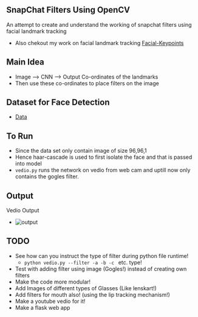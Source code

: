 ## SnapChat Filters Using OpenCV
An attempt to create and understand the working of snapchat filters using facial landmark tracking
- Also chekout my work on facial landmark tracking [Facial-Keypoints](https://github.com/mananmadan/Facial-Keypoints)


## Main Idea
- Image --> CNN --> Output Co-ordinates of the landmarks
- Then use these co-ordinates to place filters on the image 

## Dataset for Face Detection
- [Data](https://www.kaggle.com/drgilermo/face-images-with-marked-landmark-points)

## To Run
- Since the data set only contain image of size 96,96,1
- Hence haar-cascade is used to first isolate the face and that is passed into model
- ```vedio.py``` runs the network on vedio from web cam and uptill now only contains the gogles filter.


## Output
Vedio Output
- ![output](output/output.gif)

## TODO
- See how can you instruct the type of filter during python file runtime!
    - ```python vedio.py --filter -a -b -c ``` etc. type!
- Test with adding filter using image (Gogles!) instead of creating own filters
- Make the code more modular!
- Add Images of different types of Glasses (Like lenskart!)
- Add filters for mouth also! (using the lip tracking mechanism!)
- Make a youtube vedio for it!
- Make a flask web app